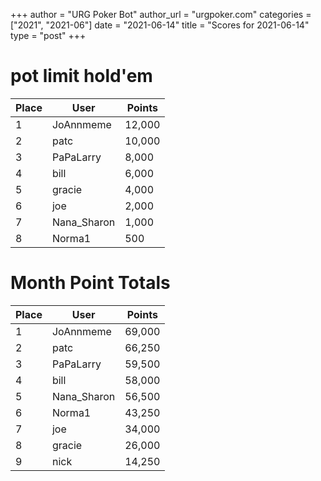 +++
author = "URG Poker Bot"
author_url = "urgpoker.com"
categories = ["2021", "2021-06"]
date = "2021-06-14"
title = "Scores for 2021-06-14"
type = "post"
+++
# pot limit hold'em

| Place | User | Points |
|-------|------|--------|
| 1 | JoAnnmeme | 12,000 |
| 2 | patc | 10,000 |
| 3 | PaPaLarry | 8,000 |
| 4 | bill | 6,000 |
| 5 | gracie | 4,000 |
| 6 | joe | 2,000 |
| 7 | Nana_Sharon | 1,000 |
| 8 | Norma1 | 500 |

# Month Point Totals

| Place | User | Points |
|-------|------|--------|
| 1 | JoAnnmeme | 69,000 |
| 2 | patc | 66,250 |
| 3 | PaPaLarry | 59,500 |
| 4 | bill | 58,000 |
| 5 | Nana_Sharon | 56,500 |
| 6 | Norma1 | 43,250 |
| 7 | joe | 34,000 |
| 8 | gracie | 26,000 |
| 9 | nick | 14,250 |
